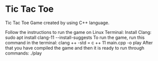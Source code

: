 # Tic Tac Toe 
 Tic Tac Toe Game created by using C++ language.

Follow the instructions to run the game on Linux Terminal:
Install Clang: sudo apt install clang-11 --install-suggests
To run the game, run this command in the terminal: clang ++ -std = c ++ 11 main.cpp -o play
After that you have compiled the game and then it is ready to run through commands: ./play